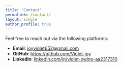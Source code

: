```yaml
---
title: "Contact"
permalink: /contact/
layout: single
author_profile: true
---
```


Feel free to reach out via the following platforms:

- **Email**: joyviolet652@gmail.com  
- **GitHub**: https://github.com/Violet-joy 
- **LinkedIn**: [linkedin.com/in/violet-owino-aa2317310](https://linkedin.com/in/violet-owino-aa2317310)


